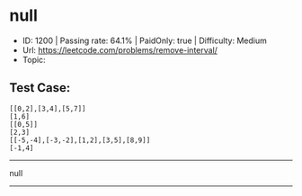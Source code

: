 # null                                                           

* ID: 1200    | Passing rate: 64.1% | PaidOnly: true   | Difficulty: Medium 
* Url: https://leetcode.com/problems/remove-interval/ 
* Topic:  

## Test Case:

```
[[0,2],[3,4],[5,7]]
[1,6]
[[0,5]]
[2,3]
[[-5,-4],[-3,-2],[1,2],[3,5],[8,9]]
[-1,4]
```

---

null

---